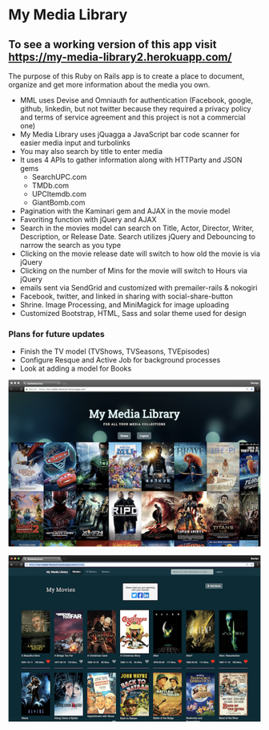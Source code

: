 # My Media Library

## To see a working version of this app visit https://my-media-library2.herokuapp.com/

The purpose of this Ruby on Rails app is to create a place to document, organize and get more information about the media you own.

* MML uses Devise and Omniauth for authentication (Facebook, google, github, linkedin, but not twitter because they required a privacy policy and terms of service agreement and this project is not a commercial one)
* My Media Library uses jQuagga a JavaScript bar code scanner for easier media input and turbolinks
* You may also search by title to enter media
* It uses 4 APIs to gather information along with HTTParty and JSON gems
  * SearchUPC.com
  * TMDb.com
  * UPCItemdb.com
  * GiantBomb.com
* Pagination with the Kaminari gem and AJAX in the movie model
* Favoriting function with jQuery and AJAX
* Search in the movies model can search on Title, Actor, Director, Writer, Description, or Release Date.  Search utilizes jQuery and Debouncing to narrow the search as you type
* Clicking on the movie release date will switch to how old the movie is via jQuery
* Clicking on the number of Mins for the movie will switch to Hours via jQuery
* emails sent via SendGrid and customized with premailer-rails & nokogiri
* Facebook, twitter, and linked in sharing with social-share-button
* Shrine. Image Processing, and MiniMagick for image uploading
* Customized Bootstrap, HTML, Sass and solar theme used for design

### Plans for future updates
* Finish the TV model (TVShows, TVSeasons, TVEpisodes)
* Configure Resque and Active Job for background processes
* Look at adding a model for Books

![MyMediaLibrary Landing](docs/landingPage.png)

![MyMediaLibrary Movie Index](docs/movieindex.png)
